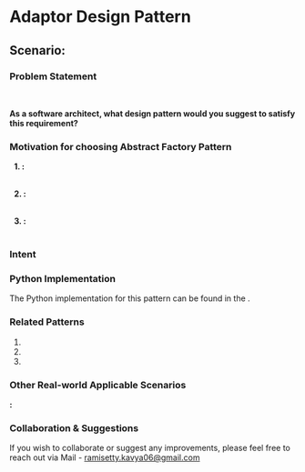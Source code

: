 # Adaptor Design Pattern

## Scenario:

### Problem Statement
 <br>

**As a software architect, what design pattern would you suggest to satisfy this requirement?**

### Motivation for choosing Abstract Factory Pattern

&nbsp; **1. :** <br>
 <br>

&nbsp; **2. :**  <br>
 <br>

&nbsp; **3. :** <br>
<br>

### Intent

### Python Implementation
The Python implementation for this pattern can be found in the []().

### Related Patterns
1.  <br>
2.  <br>
3.  <br>

### Other Real-world Applicable Scenarios

**:**  <br>

### Collaboration & Suggestions 
If you wish to collaborate or suggest any improvements, please feel free to reach out via Mail - ramisetty.kavya06@gmail.com
